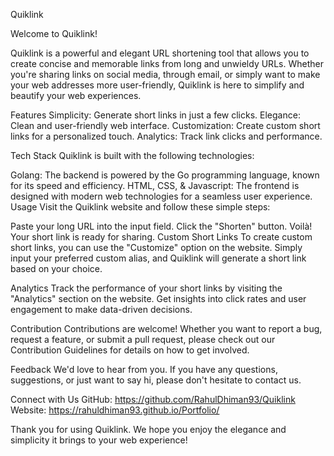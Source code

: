 
Quiklink

Welcome to Quiklink!

Quiklink is a powerful and elegant URL shortening tool that allows you to create concise and memorable links from long and unwieldy URLs. Whether you're sharing links on social media, through email, or simply want to make your web addresses more user-friendly, Quiklink is here to simplify and beautify your web experiences.

Features
Simplicity: Generate short links in just a few clicks.
Elegance: Clean and user-friendly web interface.
Customization: Create custom short links for a personalized touch.
Analytics: Track link clicks and performance.

Tech Stack
Quiklink is built with the following technologies:

Golang: The backend is powered by the Go programming language, known for its speed and efficiency.
HTML, CSS, & Javascript: The frontend is designed with modern web technologies for a seamless user experience.
Usage
Visit the Quiklink website and follow these simple steps:

Paste your long URL into the input field.
Click the "Shorten" button.
Voilà! Your short link is ready for sharing.
Custom Short Links
To create custom short links, you can use the "Customize" option on the website. Simply input your preferred custom alias, and Quiklink will generate a short link based on your choice.

Analytics
Track the performance of your short links by visiting the "Analytics" section on the website. Get insights into click rates and user engagement to make data-driven decisions.

Contribution
Contributions are welcome! Whether you want to report a bug, request a feature, or submit a pull request, please check out our Contribution Guidelines for details on how to get involved.

Feedback
We'd love to hear from you. If you have any questions, suggestions, or just want to say hi, please don't hesitate to contact us.


Connect with Us
GitHub: https://github.com/RahulDhiman93/Quiklink
Website: https://rahuldhiman93.github.io/Portfolio/

Thank you for using Quiklink. We hope you enjoy the elegance and simplicity it brings to your web experience!